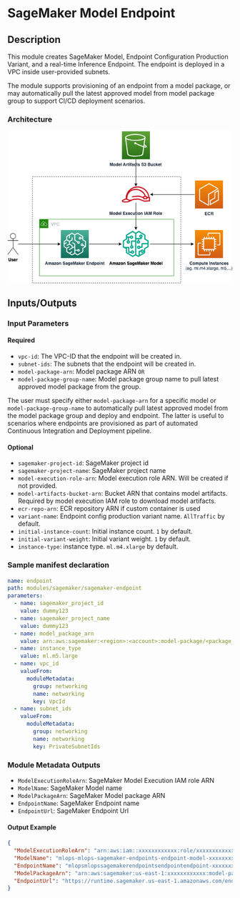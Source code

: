 # SageMaker Model Endpoint

## Description

This module creates SageMaker Model, Endpoint Configuration Production Variant, and a real-time Inference Endpoint. 
The endpoint is deployed in a VPC inside user-provided subnets.

The module supports provisioning of an endpoint from a model package, or may automatically pull
the latest approved model from model package group to support CI/CD deployment scenarios.

### Architecture

![SageMaker Endpoint Module Architecture](docs/_static/sagemaker-endpoint-module-architecture.png "SageMaker Endpoint Module Architecture")

## Inputs/Outputs

### Input Parameters

#### Required

- `vpc-id`: The VPC-ID that the endpoint will be created in.
- `subnet-ids`: The subnets that the endpoint will be created in.
- `model-package-arn`: Model package ARN `OR`
- `model-package-group-name`: Model package group name to pull latest approved model package from the group.

The user must specify either `model-package-arn` for a specific model or `model-package-group-name` to automatically
pull latest approved model from the model package group and deploy and endpoint. The latter is useful to scenarios
where endpoints are provisioned as part of automated Continuous Integration and Deployment pipeline.

#### Optional

- `sagemaker-project-id`: SageMaker project id
- `sagemaker-project-name`: SageMaker project name
- `model-execution-role-arn`: Model execution role ARN. Will be created if not provided.
- `model-artifacts-bucket-arn`: Bucket ARN that contains model artifacts. Required by model execution IAM role to download model artifacts.
- `ecr-repo-arn`: ECR repository ARN if custom container is used
- `variant-name`: Endpoint config production variant name. `AllTraffic` by default.
- `initial-instance-count`: Initial instance count. `1` by default.
- `initial-variant-weight`: Initial variant weight. `1` by default.
- `instance-type`: instance type. `ml.m4.xlarge` by default.

### Sample manifest declaration

```yaml
name: endpoint
path: modules/sagemaker/sagemaker-endpoint
parameters:
  - name: sagemaker_project_id
    value: dummy123
  - name: sagemaker_project_name
    value: dummy123
  - name: model_package_arn
    value: arn:aws:sagemaker:<region>:<account>:model-package/<package_name>/1
  - name: instance_type
    value: ml.m5.large
  - name: vpc_id
    valueFrom:
      moduleMetadata:
        group: networking
        name: networking
        key: VpcId
  - name: subnet_ids
    valueFrom:
      moduleMetadata:
        group: networking
        name: networking
        key: PrivateSubnetIds
```

### Module Metadata Outputs

- `ModelExecutionRoleArn`: SageMaker Model Execution IAM role ARN
- `ModelName`: SageMaker Model name
- `ModelPackageArn`: SageMaker Model package ARN
- `EndpointName`: SageMaker Endpoint name
- `EndpointUrl`: SageMaker Endpoint Url

#### Output Example

```json
{
  "ModelExecutionRoleArn": "arn:aws:iam::xxxxxxxxxxxx:role/xxxxxxxxxxxx",
  "ModelName": "mlops-mlops-sagemaker-endpoints-endpoint-model-xxxxxxxxxxxx",
  "EndpointName": "mlopsmlopssagemakerendpointsendpointendpoint-xxxxxxxxxxxx",
  "ModelPackageArn": "arn:aws:sagemaker:us-east-1:xxxxxxxxxxxx:model-package/model-mlops-demo/1",
  "EndpointUrl": "https://runtime.sagemaker.us-east-1.amazonaws.com/endpoints/mlopsmlopssagemakerendpointsendpointendpoint-xxxxxxxxxxxx/invocations"
}
```
